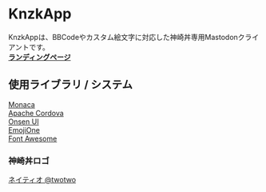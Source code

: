 # KnzkApp
KnzkAppは、BBCodeやカスタム絵文字に対応した神崎丼専用Mastodonクライアントです。   
**[ランディングページ](https://knzkdev.net/knzkapp)**

## 使用ライブラリ / システム
[Monaca](https://ja.monaca.io/)   
[Apache Cordova](https://cordova.apache.org/)  
[Onsen UI](https://onsen.io/)  
[EmojiOne](https://www.emojione.com/)  
[Font Awesome](http://fontawesome.io/)

### 神崎丼ロゴ
[ネイティオ @twotwo](https://knzk.me/@twotwo)
